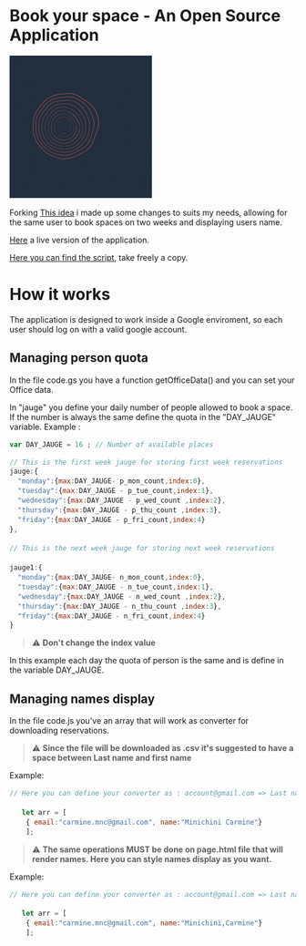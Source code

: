 # Book your space - An Open Source Application
<img src="https://github.com/carminemnc/imgs/blob/main/book-your-space.gif?raw=true" width="250" height="250">

Forking [This idea](https://github.com/devoteam-g-cloud/Office-Desk-Booking-with-Apps-Script) i made up some changes to suits my needs, allowing for the same user to book spaces on two weeks and displaying users name.

[Here](https://script.google.com/macros/s/AKfycbw7IDvU8-UN427sO_u5RLYf8kSGlOolFlrlPA_dk1Ha4H2MgACJn8H8j79t_YfKS1sJ/exec) a live version of the application.

[Here you can find the script](https://script.google.com/home/projects/1t4ZIZ6ycNl_eFugM__CVbttCiOh0aseu1NUhjj8VUkfQw6_Syh34rCuK/edit), take freely a copy.

# How it works

The application is designed to work inside a Google enviroment, so each user should log on with a valid google account.

## Managing person quota

In the file code.gs you have a function getOfficeData() and you can set your Office data.

In "jauge" you define your daily number of people allowed to book a space. If the number is always the same define the quota in the "DAY_JAUGE" variable.
Example :
```javascript
var DAY_JAUGE = 16 ; // Number of available places
```
```javascript
// This is the first week jauge for storing first week reservations
jauge:{
  "monday":{max:DAY_JAUGE- p_mon_count,index:0},
  "tuesday":{max:DAY_JAUGE - p_tue_count,index:1},
  "wednesday":{max:DAY_JAUGE - p_wed_count ,index:2},
  "thursday":{max:DAY_JAUGE - p_thu_count ,index:3},
  "friday":{max:DAY_JAUGE - p_fri_count,index:4}
},

// This is the next week jauge for storing next week reservations

jauge1:{
  "monday":{max:DAY_JAUGE- n_mon_count,index:0},
  "tuesday":{max:DAY_JAUGE - n_tue_count,index:1},
  "wednesday":{max:DAY_JAUGE - n_wed_count ,index:2},
  "thursday":{max:DAY_JAUGE - n_thu_count ,index:3},
  "friday":{max:DAY_JAUGE - n_fri_count,index:4}
}
```

> :warning: **Don't change the index value**

In this example each day the quota of person is the same and is define in the variable DAY_JAUGE.

## Managing names display

In the file code.js you've an array that will work as converter for downloading reservations.

> :warning: **Since the file will be downloaded as .csv it's suggested to have a space between Last name and first name**


Example:
```javascript
// Here you can define your converter as : account@gmail.com => Last name First name

   let arr = [
    { email:"carmine.mnc@gmail.com", name:"Minichini Carmine"}
    ];
```

> :warning: **The same operations MUST be done on page.html file that will render names. Here you can style names display as you want.**

Example:
```javascript
// Here you can define your converter as : account@gmail.com => Last name,First name

   let arr = [
    { email:"carmine.mnc@gmail.com", name:"Minichini,Carmine"}
    ];
```




